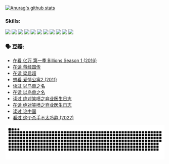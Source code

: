 
[![Anurag's github stats](https://github-readme-stats.vercel.app/api?username=w940853815)](https://github.com/anuraghazra/github-readme-stats)

### Skills:

<code><img height="32" src="https://cdn.jsdelivr.net/npm/simple-icons@v5/icons/python.svg"></code>
<code><img height="32" src="https://cdn.jsdelivr.net/npm/simple-icons@v5/icons/javascript.svg"></code>
<code><img height="32" src="https://cdn.jsdelivr.net/npm/simple-icons@v5/icons/django.svg"></code>
<code><img height="32" src="https://cdn.jsdelivr.net/npm/simple-icons@v5/icons/flask.svg"></code>
<code><img height="32" src="https://cdn.jsdelivr.net/npm/simple-icons@v5/icons/vuetify.svg"></code>
<code><img height="32" src="https://cdn.jsdelivr.net/npm/simple-icons@v5/icons/git.svg"></code>
<code><img height="32" src="https://cdn.jsdelivr.net/npm/simple-icons@v5/icons/docker.svg"></code>
<code><img height="32" src="https://cdn.jsdelivr.net/npm/simple-icons@v5/icons/postgresql.svg"></code>
<code><img height="32" src="https://cdn.jsdelivr.net/npm/simple-icons@v5/icons/elasticsearch.svg"></code>
<code><img height="32" src="https://cdn.jsdelivr.net/npm/simple-icons@v5/icons/macos.svg"></code>
<code><img height="32" src="https://cdn.jsdelivr.net/npm/simple-icons@v5/icons/linux.svg"></code>

### 🗣 豆瓣:

<!-- DOUBAN-ACTIVITIES:START -->
- [在看 亿万 第一季 Billions Season 1‎ (2016)](https://www.douban.com/people/136069238/status/3878098700/?_i=53323015)
- [在读 蒋经国传](https://www.douban.com/people/136069238/status/3877458956/?_i=53323015)
- [在读 梁启超](https://www.douban.com/people/136069238/status/3876806133/?_i=53323015)
- [想看 爱情公寓2‎ (2011)](https://www.douban.com/people/136069238/status/3876682115/?_i=53323015)
- [读过 以鸟兽之名](https://www.douban.com/people/136069238/status/3876369302/?_i=53323015)
- [在读 以鸟兽之名](https://www.douban.com/people/136069238/status/3869094471/?_i=53323015)
- [读过 绝对笑喷之弃业医生日志](https://www.douban.com/people/136069238/status/3869093225/?_i=53323015)
- [在读 绝对笑喷之弃业医生日志](https://www.douban.com/people/136069238/status/3862106751/?_i=53323015)
- [读过 论中国](https://www.douban.com/people/136069238/status/3862105795/?_i=53323015)
- [看过 这个杀手不太冷静‎ (2022)](https://www.douban.com/people/136069238/status/3856458693/?_i=53323015)
<!-- DOUBAN-ACTIVITIES:END -->


![Snake animation](https://raw.githubusercontent.com/w940853815/w940853815/output/github-contribution-grid-snake.svg)

<!--
**w940853815/w940853815** is a ✨ _special_ ✨ repository because its `README.md` (this file) appears on your GitHub profile.

Here are some ideas to get you started:

- 🔭 I’m currently working on ...
- 🌱 I’m currently learning ...
- 👯 I’m looking to collaborate on ...
- 🤔 I’m looking for help with ...
- 💬 Ask me about ...
- 📫 How to reach me: ...
- 😄 Pronouns: ...
- ⚡ Fun fact: ...
-->

